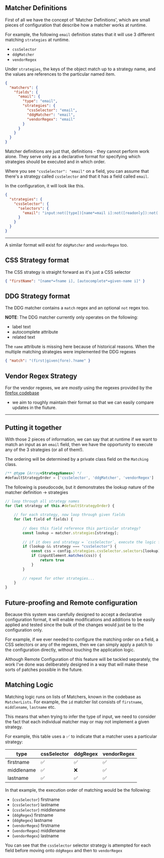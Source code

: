 ## Matcher Definitions

First of all we have the concept of 'Matcher Definitions', which are small pieces of configuration that
describe how a matcher works at runtime.

For example, the following `email` definition states that it will use 3 different matching `strategies` at runtime.

- `cssSelector`
- `ddgMatcher`
- `vendorRegex`

Under `strategies`, the keys of the object match up to a strategy name, and the values are references to the particular
named item.

```json
{
  "matchers": {
    "fields": {
      "email": {
        "type": "email",
        "strategies": {
          "cssSelector": "email",
          "ddgMatcher": "email",
          "vendorRegex": "email"
        }
      }
    }
  }
}
```

Matcher definitions are just that, definitions - they cannot perform work alone. They serve only as a declarative
format for specifying which strategies should be executed and in which order.

Where you see `"cssSelector": "email"` on a field, you can assume that there's a strategy called `cssSelector`
and that it has a field called `email`.

In the configuration, it will look like this.

```json
{
  "strategies": {
    "cssSelector": {
      "selectors": {
        "email": "input:not([type])[name*=mail i]:not([readonly]):not([disabled]):not([hidden]):not([aria-hidden=true])"
      }
    }
  }
}
```

---

A similar format will exist for `ddgMatcher` and `vendorRegex` too.

## CSS Strategy format

The CSS strategy is straight forward as it's just a CSS selector

```json
{ "firstName": "[name*=fname i], [autocomplete*=given-name i]" }
```

## DDG Strategy format

The DDG matcher contains a `match` regex and an optional `not` regex too.

**NOTE**: The DDG matcher currently only operates on the following:

- label text
- autocomplete attribute
- related text

The `name` attribute is missing here because of historical reasons. When the multiple matching strategies were implemented
the DDG regexes 

```json
{ "match": "(first|given|fore).?name" }
```

## Vendor Regex Strategy

For the vendor regexes, we are *mostly* using the regexes provided by the [firefox codebase](https://searchfox.org/mozilla-central/source/toolkit/components/formautofill/content/heuristicsRegexp.js) 
- we aim to roughly maintain their format so that we can easily compare updates in the fiuture. 

---

## Putting it together

With those 2 pieces of information, we can say that at runtime if we want to match an input as an `email` field, then we
have the opportunity to execute any of the 3 strategies (or all of them!).

The ordering will be determined by a private class field on the `Matching` class.

```javascript
/** @type {Array<StrategyNames>} */
#defaultStrategyOrder = ['cssSelector', 'ddgMatcher', 'vendorRegex']
```

The following is pseudocode, but it demonstrates the lookup nature of the matcher definition -> strategies

```javascript
// loop through all strategy names
for (let strategy of this.#defaultStrategyOrder) {
    
    // for each strategy, now loop through given fields
    for (let field of fields) {
        
        // does this field reference this particular strategy? 
        const lookup = matcher.strategies[strategy];
        
        // if it does and strategy = `cssSelector`, execute the logic for `cssSelector`  
        if (lookup && strategy === "cssSelector") {
            const css = config.strategies.cssSelector.selectors[lookup];
            if (inputElement.matches(css)) {
                return true
            }
        }
        
        // repeat for other strategies...
    }
}
```

## Future-proofing and Remote configuration

Because this system was carefully designed to accept a declarative configuration format, it will enable modifications
and additions to be easily applied and tested since the bulk of the changes would just be to the configuration only.

For example, if we ever needed to configure the matching order on a field, a CSS selectors or any of the regexes,
then we can simply apply a patch to the configuration directly, without touching the application logic.

Although Remote Configuration of this feature will be tackled separately, the work I've done was deliberately designed
in a way that will make these sorts of patches possible in the future. 


## Matching Logic

Matching logic runs on lists of Matchers, known in the codebase as `MatcherLists`. For example, the `id` matcher list
consists of `firstname`, `middlename`, `lastname` etc.

This means that when trying to infer the type of input, we need to consider the fact that each individual matcher
may or may not implement a given strategy.

For example, this table uses a ✅ to indicate that a matcher uses a particular strategy:

| type       | cssSelector | ddgRegex | vendorRegex |
|------------|-------------|----------|-------------|
| firstname  | ✅           | ✅        | ✅           |
| middlename | ✅           | ❌        | ✅           |
| lastname   | ✅           | ✅        | ✅           |


In that example, the execution order of matching would be the following:

- (`cssSelector`) firstname
- (`cssSelector`) lastname
- (`cssSelector`) middlename
- (`ddgRegex`) firstname
- (`ddgRegex`) lastname
- (`vendorRegex`) firstname
- (`vendorRegex`) middlename
- (`vendorRegex`) lastname


You can see that the `cssSelector` selector strategy is attempted for each field before moving onto `ddgRegex` and then 
to `vendorRegex`
